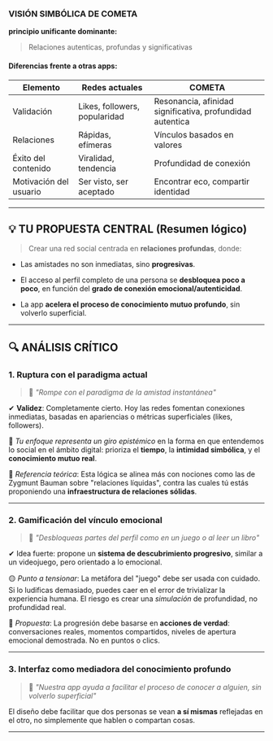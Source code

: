 
### VISIÓN SIMBÓLICA DE COMETA

**principio unificante dominante:**

> Relaciones autenticas, profundas y significativas

#### Diferencias frente a otras apps:

| Elemento               | Redes actuales                | COMETA                                                    |
| ---------------------- | ----------------------------- | --------------------------------------------------------- |
| Validación             | Likes, followers, popularidad | Resonancia, afinidad significativa, profundidad autentica |
| Relaciones             | Rápidas, efímeras             | Vínculos basados en valores                               |
| Éxito del contenido    | Viralidad, tendencia          | Profundidad de conexión                                   |
| Motivación del usuario | Ser visto, ser aceptado       | Encontrar eco, compartir identidad                        |


---

## 💡 TU PROPUESTA CENTRAL (Resumen lógico)

> Crear una red social centrada en **relaciones profundas**, donde:

- Las amistades no son inmediatas, sino **progresivas**.

- El acceso al perfil completo de una persona se **desbloquea poco a poco**, en función del **grado de conexión emocional/autenticidad**.

- La app **acelera el proceso de conocimiento mutuo profundo**, sin volverlo superficial.


---

## 🔍 ANÁLISIS CRÍTICO

### 1. **Ruptura con el paradigma actual**

> 🔴 _"Rompe con el paradigma de la amistad instantánea"_

✔ **Validez**: Completamente cierto. Hoy las redes fomentan conexiones inmediatas, basadas en apariencias o métricas superficiales (likes, followers).

🧠 _Tu enfoque representa un giro epistémico_ en la forma en que entendemos lo social en el ámbito digital: prioriza el **tiempo**, la **intimidad simbólica**, y el **conocimiento mutuo real**.

📌 _Referencia teórica_: Esta lógica se alinea más con nociones como las de Zygmunt Bauman sobre "relaciones líquidas", contra las cuales tú estás proponiendo una **infraestructura de relaciones sólidas**.

---

### 2. **Gamificación del vínculo emocional**

> 🔴 _"Desbloqueas partes del perfil como en un juego o al leer un libro"_

✔ Idea fuerte: propone un **sistema de descubrimiento progresivo**, similar a un videojuego, pero orientado a lo emocional.

🟡 _Punto a tensionar_: La metáfora del "juego" debe ser usada con cuidado. Si lo ludificas demasiado, puedes caer en el error de trivializar la experiencia humana. El riesgo es crear una _simulación_ de profundidad, no profundidad real.

📌 _Propuesta_: La progresión debe basarse en **acciones de verdad**: conversaciones reales, momentos compartidos, niveles de apertura emocional demostrada. No en puntos o clics.

---

### 3. **Interfaz como mediadora del conocimiento profundo**

> 🔴 _"Nuestra app ayuda a facilitar el proceso de conocer a alguien, sin volverlo superficial"_

El diseño debe facilitar que dos personas se vean **a sí mismas** reflejadas en el otro, no simplemente que hablen o compartan cosas.

---
